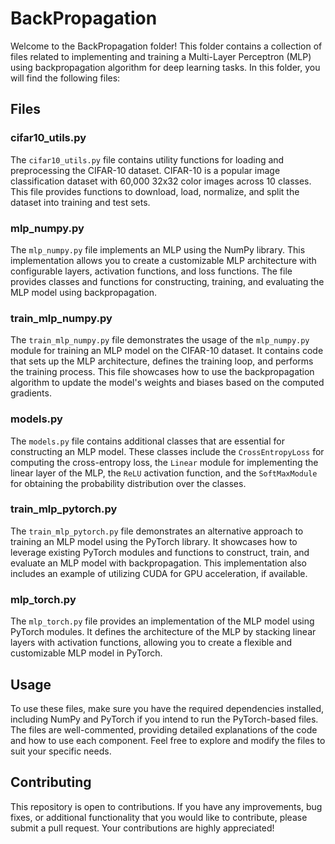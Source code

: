 # BackPropagation

Welcome to the BackPropagation folder! This folder contains a collection of files related to implementing and training a Multi-Layer Perceptron (MLP) using backpropagation algorithm for deep learning tasks. In this folder, you will find the following files:

## Files

### cifar10_utils.py

The `cifar10_utils.py` file contains utility functions for loading and preprocessing the CIFAR-10 dataset. CIFAR-10 is a popular image classification dataset with 60,000 32x32 color images across 10 classes. This file provides functions to download, load, normalize, and split the dataset into training and test sets.

### mlp_numpy.py

The `mlp_numpy.py` file implements an MLP using the NumPy library. This implementation allows you to create a customizable MLP architecture with configurable layers, activation functions, and loss functions. The file provides classes and functions for constructing, training, and evaluating the MLP model using backpropagation.

### train_mlp_numpy.py

The `train_mlp_numpy.py` file demonstrates the usage of the `mlp_numpy.py` module for training an MLP model on the CIFAR-10 dataset. It contains code that sets up the MLP architecture, defines the training loop, and performs the training process. This file showcases how to use the backpropagation algorithm to update the model's weights and biases based on the computed gradients.

### models.py

The `models.py` file contains additional classes that are essential for constructing an MLP model. These classes include the `CrossEntropyLoss` for computing the cross-entropy loss, the `Linear` module for implementing the linear layer of the MLP, the `ReLU` activation function, and the `SoftMaxModule` for obtaining the probability distribution over the classes.

### train_mlp_pytorch.py

The `train_mlp_pytorch.py` file demonstrates an alternative approach to training an MLP model using the PyTorch library. It showcases how to leverage existing PyTorch modules and functions to construct, train, and evaluate an MLP model with backpropagation. This implementation also includes an example of utilizing CUDA for GPU acceleration, if available.

### mlp_torch.py

The `mlp_torch.py` file provides an implementation of the MLP model using PyTorch modules. It defines the architecture of the MLP by stacking linear layers with activation functions, allowing you to create a flexible and customizable MLP model in PyTorch.

## Usage

To use these files, make sure you have the required dependencies installed, including NumPy and PyTorch if you intend to run the PyTorch-based files. The files are well-commented, providing detailed explanations of the code and how to use each component. Feel free to explore and modify the files to suit your specific needs.

## Contributing

This repository is open to contributions. If you have any improvements, bug fixes, or additional functionality that you would like to contribute, please submit a pull request. Your contributions are highly appreciated!
